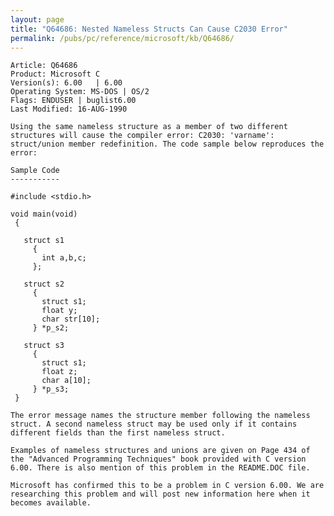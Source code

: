 ```yaml
---
layout: page
title: "Q64686: Nested Nameless Structs Can Cause C2030 Error"
permalink: /pubs/pc/reference/microsoft/kb/Q64686/
---
```


	Article: Q64686
	Product: Microsoft C
	Version(s): 6.00   | 6.00
	Operating System: MS-DOS | OS/2
	Flags: ENDUSER | buglist6.00
	Last Modified: 16-AUG-1990
	
	Using the same nameless structure as a member of two different
	structures will cause the compiler error: C2030: 'varname':
	struct/union member redefinition. The code sample below reproduces the
	error:
	
	Sample Code
	-----------
	
	#include <stdio.h>
	
	void main(void)
	 {
	
	   struct s1
	     {
	       int a,b,c;
	     };
	
	   struct s2
	     {
	       struct s1;
	       float y;
	       char str[10];
	     } *p_s2;
	
	   struct s3
	     {
	       struct s1;
	       float z;
	       char a[10];
	     } *p_s3;
	 }
	
	The error message names the structure member following the nameless
	struct. A second nameless struct may be used only if it contains
	different fields than the first nameless struct.
	
	Examples of nameless structures and unions are given on Page 434 of
	the "Advanced Programming Techniques" book provided with C version
	6.00. There is also mention of this problem in the README.DOC file.
	
	Microsoft has confirmed this to be a problem in C version 6.00. We are
	researching this problem and will post new information here when it
	becomes available.
